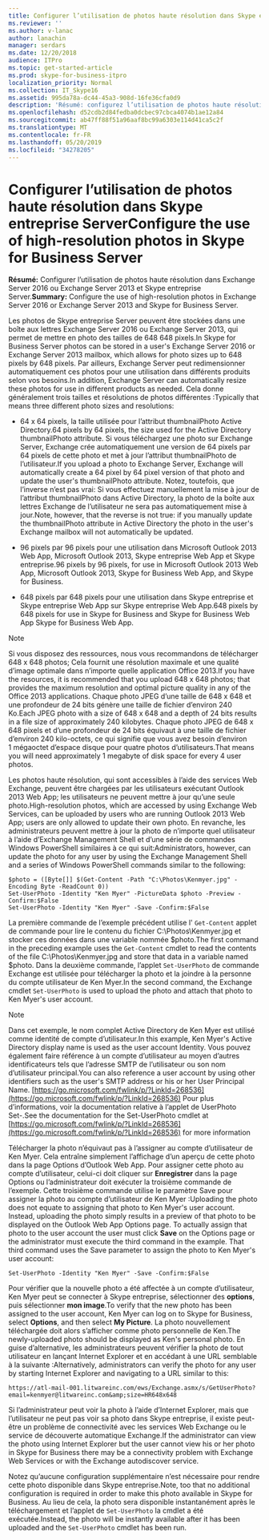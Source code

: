 ```yaml
---
title: Configurer l’utilisation de photos haute résolution dans Skype entreprise Server
ms.reviewer: ''
ms.author: v-lanac
author: lanachin
manager: serdars
ms.date: 12/20/2018
audience: ITPro
ms.topic: get-started-article
ms.prod: skype-for-business-itpro
localization_priority: Normal
ms.collection: IT_Skype16
ms.assetid: 995da78a-dc44-45a3-908d-16fe36cfa0d9
description: 'Résumé: configurez l’utilisation de photos haute résolution dans Exchange Server 2016 ou Exchange Server 2013 et Skype entreprise Server.'
ms.openlocfilehash: d52cdb2d84fedba0dcbec97cbca4074b1ae12a84
ms.sourcegitcommit: ab47ff88f51a96aaf8bc99a6303e114d41ca5c2f
ms.translationtype: MT
ms.contentlocale: fr-FR
ms.lasthandoff: 05/20/2019
ms.locfileid: "34278205"
---
```

# <a name="configure-the-use-of-high-resolution-photos-in-skype-for-business-server"></a><span data-ttu-id="754e3-103">Configurer l’utilisation de photos haute résolution dans Skype entreprise Server</span><span class="sxs-lookup"><span data-stu-id="754e3-103">Configure the use of high-resolution photos in Skype for Business Server</span></span>
 
<span data-ttu-id="754e3-104">**Résumé:** Configurer l’utilisation de photos haute résolution dans Exchange Server 2016 ou Exchange Server 2013 et Skype entreprise Server.</span><span class="sxs-lookup"><span data-stu-id="754e3-104">**Summary:** Configure the use of high-resolution photos in Exchange Server 2016 or Exchange Server 2013 and Skype for Business Server.</span></span>
  
<span data-ttu-id="754e3-105">Les photos de Skype entreprise Server peuvent être stockées dans une boîte aux lettres Exchange Server 2016 ou Exchange Server 2013, qui permet de mettre en photo des tailles de 648 648 pixels.</span><span class="sxs-lookup"><span data-stu-id="754e3-105">In Skype for Business Server photos can be stored in a user's Exchange Server 2016 or Exchange Server 2013 mailbox, which allows for photo sizes up to 648 pixels by 648 pixels.</span></span> <span data-ttu-id="754e3-106">Par ailleurs, Exchange Server peut redimensionner automatiquement ces photos pour une utilisation dans différents produits selon vos besoins.</span><span class="sxs-lookup"><span data-stu-id="754e3-106">In addition, Exchange Server can automatically resize these photos for use in different products as needed.</span></span> <span data-ttu-id="754e3-107">Cela donne généralement trois tailles et résolutions de photos différentes :</span><span class="sxs-lookup"><span data-stu-id="754e3-107">Typically that means three different photo sizes and resolutions:</span></span>
  
- <span data-ttu-id="754e3-108">64 x 64 pixels, la taille utilisée pour l’attribut thumbnailPhoto Active Directory.</span><span class="sxs-lookup"><span data-stu-id="754e3-108">64 pixels by 64 pixels, the size used for the Active Directory thumbnailPhoto attribute.</span></span> <span data-ttu-id="754e3-109">Si vous téléchargez une photo sur Exchange Server, Exchange crée automatiquement une version de 64 pixels par 64 pixels de cette photo et met à jour l’attribut thumbnailPhoto de l’utilisateur.</span><span class="sxs-lookup"><span data-stu-id="754e3-109">If you upload a photo to Exchange Server, Exchange will automatically create a 64 pixel by 64 pixel version of that photo and update the user's thumbnailPhoto attribute.</span></span> <span data-ttu-id="754e3-110">Notez, toutefois, que l’inverse n’est pas vrai: Si vous effectuez manuellement la mise à jour de l’attribut thumbnailPhoto dans Active Directory, la photo de la boîte aux lettres Exchange de l’utilisateur ne sera pas automatiquement mise à jour.</span><span class="sxs-lookup"><span data-stu-id="754e3-110">Note, however, that the reverse is not true: if you manually update the thumbnailPhoto attribute in Active Directory the photo in the user's Exchange mailbox will not automatically be updated.</span></span>
    
- <span data-ttu-id="754e3-111">96 pixels par 96 pixels pour une utilisation dans Microsoft Outlook 2013 Web App, Microsoft Outlook 2013, Skype entreprise Web App et Skype entreprise.</span><span class="sxs-lookup"><span data-stu-id="754e3-111">96 pixels by 96 pixels, for use in Microsoft Outlook 2013 Web App, Microsoft Outlook 2013, Skype for Business Web App, and Skype for Business.</span></span>
    
- <span data-ttu-id="754e3-112">648 pixels par 648 pixels pour une utilisation dans Skype entreprise et Skype entreprise Web App sur Skype entreprise Web App.</span><span class="sxs-lookup"><span data-stu-id="754e3-112">648 pixels by 648 pixels for use in Skype for Business and Skype for Business Web App Skype for Business Web App.</span></span>
    
> [!NOTE]
> <span data-ttu-id="754e3-113">Si vous disposez des ressources, nous vous recommandons de télécharger 648 x 648 photos; Cela fournit une résolution maximale et une qualité d’image optimale dans n’importe quelle application Office 2013.</span><span class="sxs-lookup"><span data-stu-id="754e3-113">If you have the resources, it is recommended that you upload 648 x 648 photos; that provides the maximum resolution and optimal picture quality in any of the Office 2013 applications.</span></span> <span data-ttu-id="754e3-114">Chaque photo JPEG d’une taille de 648 x 648 et une profondeur de 24 bits génère une taille de fichier d’environ 240 Ko.</span><span class="sxs-lookup"><span data-stu-id="754e3-114">Each JPEG photo with a size of 648 x 648 and a depth of 24 bits results in a file size of approximately 240 kilobytes.</span></span> <span data-ttu-id="754e3-115">Chaque photo JPEG de 648 x 648 pixels et d’une profondeur de 24 bits équivaut à une taille de fichier d’environ 240 kilo-octets, ce qui signifie que vous avez besoin d’environ 1 mégaoctet d’espace disque pour quatre photos d’utilisateurs.</span><span class="sxs-lookup"><span data-stu-id="754e3-115">That means you will need approximately 1 megabyte of disk space for every 4 user photos.</span></span> 
  
<span data-ttu-id="754e3-116">Les photos haute résolution, qui sont accessibles à l’aide des services Web Exchange, peuvent être chargées par les utilisateurs exécutant Outlook 2013 Web App; les utilisateurs ne peuvent mettre à jour qu’une seule photo.</span><span class="sxs-lookup"><span data-stu-id="754e3-116">High-resolution photos, which are accessed by using Exchange Web Services, can be uploaded by users who are running Outlook 2013 Web App; users are only allowed to update their own photo.</span></span> <span data-ttu-id="754e3-117">En revanche, les administrateurs peuvent mettre à jour la photo de n’importe quel utilisateur à l’aide d’Exchange Management Shell et d’une série de commandes Windows PowerShell similaires à ce qui suit:</span><span class="sxs-lookup"><span data-stu-id="754e3-117">Administrators, however, can update the photo for any user by using the Exchange Management Shell and a series of Windows PowerShell commands similar to the following:</span></span>
  
```
$photo = ([Byte[]] $(Get-Content -Path "C:\Photos\Kenmyer.jpg" -Encoding Byte -ReadCount 0))
Set-UserPhoto -Identity "Ken Myer" -PictureData $photo -Preview -Confirm:$False
Set-UserPhoto -Identity "Ken Myer" -Save -Confirm:$False
```

<span data-ttu-id="754e3-118">La première commande de l’exemple précédent utilise l' `Get-Content` applet de commande pour lire le contenu du fichier C:\Photos\Kenmyer.jpg et stocker ces données dans une variable nommée $photo.</span><span class="sxs-lookup"><span data-stu-id="754e3-118">The first command in the preceding example uses the `Get-Content` cmdlet to read the contents of the file C:\Photos\Kenmyer.jpg and store that data in a variable named $photo.</span></span> <span data-ttu-id="754e3-119">Dans la deuxième commande, l’applet `Set-UserPhoto` de commande Exchange est utilisée pour télécharger la photo et la joindre à la personne du compte utilisateur de Ken Myer.</span><span class="sxs-lookup"><span data-stu-id="754e3-119">In the second command, the Exchange cmdlet `Set-UserPhoto` is used to upload the photo and attach that photo to Ken Myer's user account.</span></span>
  
> [!NOTE]
> <span data-ttu-id="754e3-120">Dans cet exemple, le nom complet Active Directory de Ken Myer est utilisé comme identité de compte d’utilisateur.</span><span class="sxs-lookup"><span data-stu-id="754e3-120">In this example, Ken Myer's Active Directory display name is used as the user account Identity.</span></span> <span data-ttu-id="754e3-121">Vous pouvez également faire référence à un compte d’utilisateur au moyen d’autres identificateurs tels que l’adresse SMTP de l’utilisateur ou son nom d’utilisateur principal.</span><span class="sxs-lookup"><span data-stu-id="754e3-121">You can also reference a user account by using other identifiers such as the user's SMTP address or his or her User Principal Name.</span></span> <span data-ttu-id="754e3-122">[https://go.microsoft.com/fwlink/p/?LinkId=268536](https://go.microsoft.com/fwlink/p/?LinkId=268536) Pour plus d’informations, voir la documentation relative à l’applet de UserPhoto Set-.</span><span class="sxs-lookup"><span data-stu-id="754e3-122">See the documentation for the Set-UserPhoto cmdlet at [https://go.microsoft.com/fwlink/p/?LinkId=268536](https://go.microsoft.com/fwlink/p/?LinkId=268536) for more information</span></span>
  
<span data-ttu-id="754e3-p107">Télécharger la photo n’équivaut pas à l’assigner au compte d’utilisateur de Ken Myer. Cela entraîne simplement l’affichage d’un aperçu de cette photo dans la page Options d’Outlook Web App. Pour assigner cette photo au compte d’utilisateur, celui-ci doit cliquer sur **Enregistrer** dans la page Options ou l’administrateur doit exécuter la troisième commande de l’exemple. Cette troisième commande utilise le paramètre Save pour assigner la photo au compte d’utilisateur de Ken Myer :</span><span class="sxs-lookup"><span data-stu-id="754e3-p107">Uploading the photo does not equate to assigning that photo to Ken Myer's user account. Instead, uploading the photo simply results in a preview of that photo to be displayed on the Outlook Web App Options page. To actually assign that photo to the user account the user must click **Save** on the Options page or the administrator must execute the third command in the example. That third command uses the Save parameter to assign the photo to Ken Myer's user account:</span></span>
  
```
Set-UserPhoto -Identity "Ken Myer" -Save -Confirm:$False
```

<span data-ttu-id="754e3-127">Pour vérifier que la nouvelle photo a été affectée à un compte d’utilisateur, Ken Myer peut se connecter à Skype entreprise, sélectionner des **options**, puis sélectionner **mon image**.</span><span class="sxs-lookup"><span data-stu-id="754e3-127">To verify that the new photo has been assigned to the user account, Ken Myer can log on to Skype for Business, select **Options**, and then select **My Picture**.</span></span> <span data-ttu-id="754e3-128">La photo nouvellement téléchargée doit alors s’afficher comme photo personnelle de Ken.</span><span class="sxs-lookup"><span data-stu-id="754e3-128">The newly-uploaded photo should be displayed as Ken's personal photo.</span></span> <span data-ttu-id="754e3-129">En guise d’alternative, les administrateurs peuvent vérifier la photo de tout utilisateur en lançant Internet Explorer et en accédant à une URL semblable à la suivante :</span><span class="sxs-lookup"><span data-stu-id="754e3-129">Alternatively, administrators can verify the photo for any user by starting Internet Explorer and navigating to a URL similar to this:</span></span>
  
```
https://atl-mail-001.litwareinc.com/ews/Exchange.asmx/s/GetUserPhoto?email=kenmyer@litwareinc.com&amp;size=HR648x648
```

<span data-ttu-id="754e3-130">Si l’administrateur peut voir la photo à l’aide d’Internet Explorer, mais que l’utilisateur ne peut pas voir sa photo dans Skype entreprise, il existe peut-être un problème de connectivité avec les services Web Exchange ou le service de découverte automatique Exchange.</span><span class="sxs-lookup"><span data-stu-id="754e3-130">If the administrator can view the photo using Internet Explorer but the user cannot view his or her photo in Skype for Business there may be a connectivity problem with Exchange Web Services or with the Exchange autodiscover service.</span></span>
  
<span data-ttu-id="754e3-131">Notez qu’aucune configuration supplémentaire n’est nécessaire pour rendre cette photo disponible dans Skype entreprise.</span><span class="sxs-lookup"><span data-stu-id="754e3-131">Note, too that no additional configuration is required in order to make this photo available in Skype for Business.</span></span> <span data-ttu-id="754e3-132">Au lieu de cela, la photo sera disponible instantanément après le téléchargement et l’applet de `Set-UserPhoto` la cmdlet a été exécutée.</span><span class="sxs-lookup"><span data-stu-id="754e3-132">Instead, the photo will be instantly available after it has been uploaded and the `Set-UserPhoto` cmdlet has been run.</span></span>
